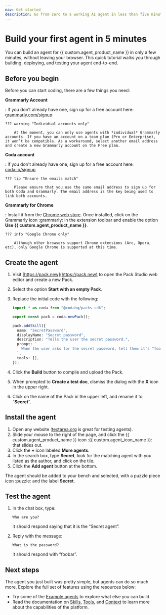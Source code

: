 ```yaml
---
nav: Get started
description: Go from zero to a working AI agent in less than five minutes.
---
```


# Build your first agent in 5 minutes

You can build an agent for {{ custom.agent_product_name }} in only a few minutes, without leaving your browser. This quick tutorial walks you through building, deploying, and testing your agent end-to-end.


## Before you begin

Before you can start coding, there are a few things you need:

**Grammarly Account**

:   If you don’t already have one, sign up for a free account here: [grammarly.com/signup][grammarly_signup]

    ??? warning "Individual accounts only"

        At the moment, you can only use agents with *individual* Grammarly accounts. If you have an account on a team plan (Pro or Enterprise), it won’t be compatible. As a workaround, select another email address and create a new Grammarly account on the Free plan.

**Coda account**

:   If you don't already have one, sign up for a free account here: [coda.io/signup][coda_signup]

    ??? tip "Ensure the emails match"

        Please ensure that you use the same email address to sign up for both Coda and Grammarly. The email address is the key being used to link both accounts.

**Grammarly for Chrome**

:   Install it from the [Chrome web store][extension]. Once installed, click on the Grammarly icon :grammarly: in the extension toolbar and enable the option **Use {{ custom.agent_product_name }}**.

    ??? info "Google Chrome only"

        Although other browsers support Chrome extensions (Arc, Opera, etc), only Google Chrome is supported at this time.



## Create the agent

1.  Visit [https://pack.new](https://pack.new) to open the Pack Studio web editor and create a new Pack.
1.  Select the option **Start with an empty Pack**.
1.  Replace the initial code with the following:

    ```ts
    import * as coda from "@codahq/packs-sdk";

    export const pack = coda.newPack();

    pack.addSkill({
      name: "SecretPassword",
      displayName: "Secret password",
      description: "Tells the user the secret password.",
      prompt: `
        When the user asks for the secret password, tell them it's "foobar".
      `,
      tools: [],
    });
    ```

1.  Click the **Build** button to compile and upload the Pack.
1.  When prompted to **Create a test doc**, dismiss the dialog with the **X** icon in the upper right.
1.  Click on the name of the Pack in the upper left, and rename it to “**Secret**”.


## Install the agent

1.  Open any website ([textarea.org](https://textarea.org) is great for testing agents).
1.  Slide your mouse to the right of the page, and click the {{ custom.agent_product_name }} icon :{{ custom.agent_icon_name }}: that slides out.
1.  Click the **+** icon labeled **More agents**.
1.  In the search box, type **Secret**, look for the matching agent with you listed as the author, and click on the tile.
1.  Click the **Add agent** button at the bottom.

The agent should be added to your bench and selected, with a puzzle piece icon :puzzle: and the label **Secret**.


## Test the agent

1.  In the chat box, type:

    ```
    Who are you?
    ```

    It should respond saying that it is the “Secret agent”.

1.  Reply with the message:

    ```
    What is the password?
    ```

    It should respond with “foobar”.


## Next steps

The agent you just built was pretty simple, but agents can do so much more. Explore the full set of features using the resources below:

- Try some of the [Example agents][examples] to explore what else you can build.
- Read the documentation on [Skills][skills], [Tools][tools], and [Context][context] to learn more about the capabilities of the platform.


[grammarly_signup]: https://www.grammarly.com/signup
[coda_signup]: https://coda.io/signup
[extension]: https://chromewebstore.google.com/detail/grammarly-ai-writing-assi/kbfnbcaeplbcioakkpcpgfkobkghlhen
[examples]: ./examples.md
[skills]: ./features/skills.md
[tools]: ./features/tools.md
[context]: ./features/context.md

